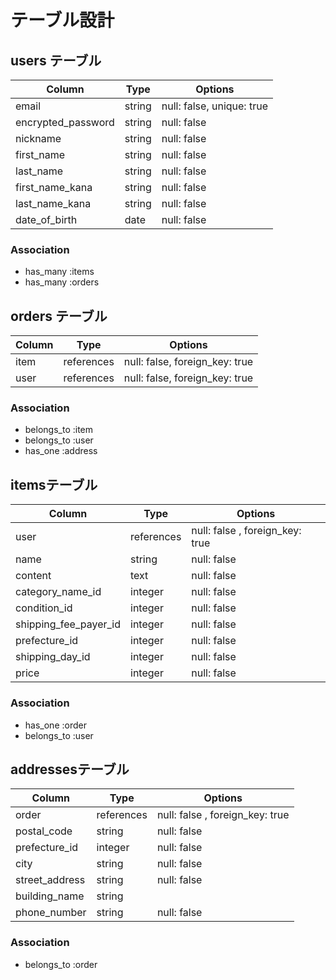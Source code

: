 # テーブル設計

## users テーブル

| Column                | Type   | Options                   |
| ------------------    | ------ | ------------------------- |
| email                 | string | null: false, unique: true |
| encrypted_password    | string | null: false               |
| nickname              | string | null: false               |
| first_name            | string | null: false               |
| last_name             | string | null: false               |
| first_name_kana       | string | null: false               |
| last_name_kana        | string | null: false               |
| date_of_birth         | date   | null: false               |

### Association

- has_many :items
- has_many :orders


## orders テーブル

| Column | Type       | Options                        |
| ------ | ---------- | ------------------------------ |
| item   | references | null: false, foreign_key: true |
| user   | references | null: false, foreign_key: true |

### Association

- belongs_to :item
- belongs_to :user
- has_one :address


##  itemsテーブル

| Column                | Type       | Options                         |
| --------------------- | ---------- | ------------------------------- |
| user                  | references | null: false , foreign_key: true |
| name                  | string     | null: false                     |
| content               | text       | null: false                     |
| category_name_id      | integer    | null: false                     |
| condition_id          | integer    | null: false                     |
| shipping_fee_payer_id | integer    | null: false                     |
| prefecture_id         | integer    | null: false                     |
| shipping_day_id       | integer    | null: false                     |
| price                 | integer    | null: false                     |

### Association

- has_one :order
- belongs_to :user

##  addressesテーブル

| Column         | Type       | Options                         |
| -------------- | ---------- | ------------------------------- |
| order          | references | null: false , foreign_key: true |
| postal_code    | string     | null: false                     |
| prefecture_id  | integer    | null: false                     |
| city           | string     | null: false                     |
| street_address | string     | null: false                     |
| building_name  | string     |                                 |
| phone_number   | string     | null: false                     |

### Association

- belongs_to :order